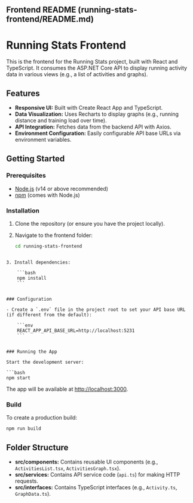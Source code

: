 ## Frontend README (running-stats-frontend/README.md)

# Running Stats Frontend

This is the frontend for the Running Stats project, built with React and TypeScript. It consumes the ASP.NET Core API to display running activity data in various views (e.g., a list of activities and graphs).

## Features

- **Responsive UI:** Built with Create React App and TypeScript.
- **Data Visualization:** Uses Recharts to display graphs (e.g., running distance and training load over time).
- **API Integration:** Fetches data from the backend API with Axios.
- **Environment Configuration:** Easily configurable API base URLs via environment variables.

## Getting Started

### Prerequisites

- [Node.js](https://nodejs.org/) (v14 or above recommended)
- [npm](https://www.npmjs.com/) (comes with Node.js)

### Installation

1. Clone the repository (or ensure you have the project locally).
2. Navigate to the frontend folder:

   ```bash
   cd running-stats-frontend
```

3. Install dependencies:
    
    ```bash
    npm install
    ```
    

### Configuration

- Create a `.env` file in the project root to set your API base URL (if different from the default):
    
    ```env
    REACT_APP_API_BASE_URL=http://localhost:5231
    ```
    

### Running the App

Start the development server:

```bash
npm start
```

The app will be available at [http://localhost:3000](http://localhost:3000/).

### Build

To create a production build:

```bash
npm run build
```

## Folder Structure

- **src/components:** Contains reusable UI components (e.g., `ActivitiesList.tsx`, `ActivitiesGraph.tsx`).
- **src/services:** Contains API service code (`api.ts`) for making HTTP requests.
- **src/interfaces:** Contains TypeScript interfaces (e.g., `Activity.ts`, `GraphData.ts`).

